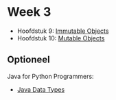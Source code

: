 # Week 3

-   Hoofdstuk 9: [Immutable Objects](https://books.trinket.io/thinkjava2/chapter9.html)
-   Hoofdstuk 10: [Mutable Objects](https://books.trinket.io/thinkjava2/chapter10.html)

## Optioneel

Java for Python Programmers:

-   [Java Data Types](https://runestone.academy/runestone/books/published/java4python/Java4Python/javadatatypes.html)

